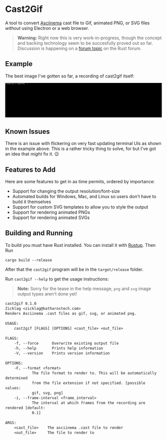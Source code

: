# Cast2Gif

A tool to convert [Asciinema](https://github.com/asciinema/asciinema) cast file to Gif, animated PNG, or SVG files *without* using Electron or a web browser.

> **Warning:** Right now this is very work-in-progress, though the concept and backing technology seem to be succesfully proved out so far. Discussion is happening on a [forum topic](https://users.rust-lang.org/t/writing-an-asciinema-to-gif-tool/39450/15?u=zicklag) on the Rust forum.

## Example

The best image I've gotten so far, a recording of cast2gif itself:

![example](./doc/example1.gif)

## Known Issues

There is an issue with flickering on very fast updating terminal UIs as shown in the example above. This is a rather tricky thing to solve, for but I've got an idea that _might_ fix it. :wink:

## Features to Add

Here are some features to get in as time permits, ordered by importance:

- Support for changing the output resolution/font-size
- Automated builds for Windows, Mac, and Linux so users don't have to build it themselves
- Support for custom SVG templates to allow you to style the output
- Support for rendering animated PNGs
- Support for rendering animated SVGs


## Building and Running

To build you must have Rust installed. You can install it with [Rustup](https://rustup.rs/). Then Run

    cargo build --release

After that the `cast2gif` program will be in the `target/release` folder.

Run `cast2gif --help` to get the usage instructions:

> **Note:** Sorry for the tease in the help message, `png` and `svg` image output types aren't done yet!

```
cast2gif 0.1.0
Zicklag <zicklag@katharostech.com>
Renders Asciinema .cast files as gif, svg, or animated png.

USAGE:
    cast2gif [FLAGS] [OPTIONS] <cast_file> <out_file>

FLAGS:
    -f, --force      Overwrite existing output file
    -h, --help       Prints help information
    -V, --version    Prints version information

OPTIONS:
    -F, --format <format>
            The file format to render to. This will be automatically determined
            from the file extension if not specified. [possible values:
            gif, svg, png]
    -i, --frame-interval <frame_interval>
            The interval at which frames from the recording are rendered [default:
            0.1]

ARGS:
    <cast_file>    The asciinema .cast file to render
    <out_file>     The file to render to
```